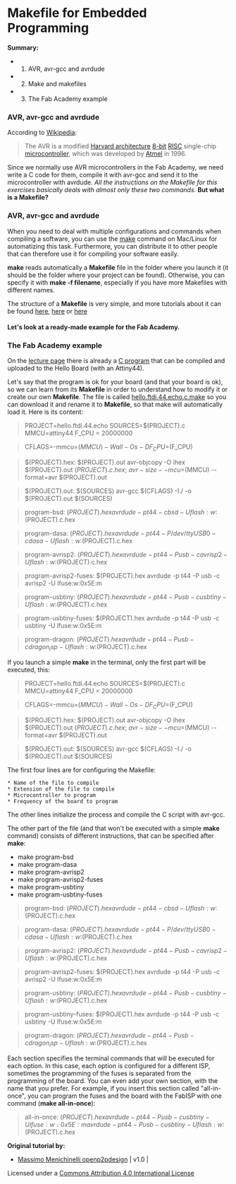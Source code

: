 
# Makefile for Embedded Programming


**Summary:**
* 01. AVR, avr-gcc and avrdude
* 02. Make and makefiles
* 03. The Fab Academy example

###  AVR, avr-gcc and avrdude
According to [Wikipedia](https://en.wikipedia.org/wiki/Atmel_AVR):

 >The AVR is a modified [Harvard architecture](https://en.wikipedia.org/wiki/Modified_Harvard_architecture) [8-bit](https://en.wikipedia.org/wiki/8-bit) [RISC](https://en.wikipedia.org/wiki/Reduced_instruction_set_computing) single-chip [microcontroller](https://en.wikipedia.org/wiki/Microcontroller), which was developed by [Atmel](https://en.wikipedia.org/wiki/Atmel) in 1996.

Since we normally use AVR microcontrollers in the Fab Academy, we need write a C code for them, compile it with avr-gcc and send it to the microcontroller with avrdude.
*All the instructions on the Makefile for this exercises basically deals with almost only these two commands.*
 **But what is a Makefile?**

###  AVR, avr-gcc and avrdude

 When you need to deal with multiple configurations and commands when compiling a software, you can use the [make](https://en.wikipedia.org/wiki/Make_(software)) command on Mac/Linux for automatizing this task. Furthermore, you can distribute it to other people that can therefore use it for compiling your software easily.

 **make** reads automatically a **Makefile** file in the folder where you launch it (it should be the folder where your project can be found). Otherwise, you can specify it with **make -f filename**, especially if you have more Makefiles with different names.

 The structure of a **Makefile** is very simple, and more tutorials about it can be found [here](https://en.wikipedia.org/wiki/Make_(software)), [here](http://mrbook.org/blog/tutorials/make/) or [here](http://www.opussoftware.com/tutorial/TutMakefile.htm)

  #### Let's look at a ready-made example for the Fab Academy.

### The Fab Academy example

On the [lecture page](http://academy.cba.mit.edu/classes/embedded_programming/index.html) there is already a [C program](academy.cba.mit.edu/classes/embedded_programming/hello.ftdi.44.echo.c) that can be compiled and uploaded to the Hello Board (with an Attiny44).

Let's say that the program is ok for your board (and that your board is ok), so we can learn from its **Makefile** in order to understand how to modify it or create our own **Makefile**. The file is called [hello.ftdi.44.echo.c.make](academy.cba.mit.edu/classes/embedded_programming/hello.ftdi.44.echo.c.make) so you can download it and rename it to **Makefile**, so that make will automatically load it. Here is its content:

>PROJECT=hello.ftdi.44.echo
SOURCES=$(PROJECT).c
MMCU=attiny44
F_CPU = 20000000

>CFLAGS=-mmcu=$(MMCU) -Wall -Os -DF_CPU=$(F_CPU)

>$(PROJECT).hex: $(PROJECT).out
	avr-objcopy -O ihex $(PROJECT).out $(PROJECT).c.hex;\
	avr-size --mcu=$(MMCU) --format=avr $(PROJECT).out

>$(PROJECT).out: $(SOURCES)
	avr-gcc $(CFLAGS) -I./ -o $(PROJECT).out $(SOURCES)

>program-bsd: $(PROJECT).hex
	avrdude -p t44 -c bsd -U flash:w:$(PROJECT).c.hex

>program-dasa: $(PROJECT).hex
	avrdude -p t44 -P /dev/ttyUSB0 -c dasa -U flash:w:$(PROJECT).c.hex

>program-avrisp2: $(PROJECT).hex
	avrdude -p t44 -P usb -c avrisp2 -U flash:w:$(PROJECT).c.hex

>program-avrisp2-fuses: $(PROJECT).hex
	avrdude -p t44 -P usb -c avrisp2 -U lfuse:w:0x5E:m

>program-usbtiny: $(PROJECT).hex
	avrdude -p t44 -P usb -c usbtiny -U flash:w:$(PROJECT).c.hex

>program-usbtiny-fuses: $(PROJECT).hex
	avrdude -p t44 -P usb -c usbtiny -U lfuse:w:0x5E:m

>program-dragon: $(PROJECT).hex
	avrdude -p t44 -P usb -c dragon_isp -U flash:w:$(PROJECT).c.hex

If you launch a simple **make** in the terminal, only the first part will be executed, this:

>PROJECT=hello.ftdi.44.echo
SOURCES=$(PROJECT).c
MMCU=attiny44
F_CPU = 20000000

>CFLAGS=-mmcu=$(MMCU) -Wall -Os -DF_CPU=$(F_CPU)

>$(PROJECT).hex: $(PROJECT).out
	avr-objcopy -O ihex $(PROJECT).out $(PROJECT).c.hex;\
	avr-size --mcu=$(MMCU) --format=avr $(PROJECT).out

>$(PROJECT).out: $(SOURCES)
	avr-gcc $(CFLAGS) -I./ -o $(PROJECT).out $(SOURCES)

The first four lines are for configuring the Makefile:

    * Name of the file to compile
    * Extension of the file to compile
    * Microcontroller to program
    * Frequency of the board to program

The other lines initialize the process and compile the C script with avr-gcc.

The other part of the file (and that won't be executed with a simple **make** command) consists of different instructions, that can be specified after **make**:

  *   make program-bsd
  *   make program-dasa
  *   make program-avrisp2
  *   make program-avrisp2-fuses
  *   make program-usbtiny
  *   make program-usbtiny-fuses

>program-bsd: $(PROJECT).hex
	avrdude -p t44 -c bsd -U flash:w:$(PROJECT).c.hex

>program-dasa: $(PROJECT).hex
	avrdude -p t44 -P /dev/ttyUSB0 -c dasa -U flash:w:$(PROJECT).c.hex

>program-avrisp2: $(PROJECT).hex
	avrdude -p t44 -P usb -c avrisp2 -U flash:w:$(PROJECT).c.hex

>program-avrisp2-fuses: $(PROJECT).hex
	avrdude -p t44 -P usb -c avrisp2 -U lfuse:w:0x5E:m

>program-usbtiny: $(PROJECT).hex
	avrdude -p t44 -P usb -c usbtiny -U flash:w:$(PROJECT).c.hex

>program-usbtiny-fuses: $(PROJECT).hex
	avrdude -p t44 -P usb -c usbtiny -U lfuse:w:0x5E:m

>program-dragon: $(PROJECT).hex
	avrdude -p t44 -P usb -c dragon_isp -U flash:w:$(PROJECT).c.hex

Each section specifies the terminal commands that will be executed for each option. In this case, each option is configured for a different ISP, sometimes the programming of the fuses is separated from the programming of the board. You can even add your own section, with the name that you prefer. For example, if you insert this section called "all-in-once", you can program the fuses and the board with the FabISP with one command (**make all-in-once**):

>all-in-once: $(PROJECT).hex
    avrdude -p t44 -P usb -c usbtiny -U lfuse:w:0x5E:m
    avrdude -p t44 -P usb -c usbtiny -U flash:w:$(PROJECT).c.hex

**Original tutorial by:**

* [Massimo Menichinelli ](mailto:massimo.menichinelli@aalto.fi)
[openp2pdesign](mailto:info@openp2pdesign.org) | v1.0 |


Licensed under a [Commons Attribution 4.0 International License](http://creativecommons.org/licenses/by/4.0/)
